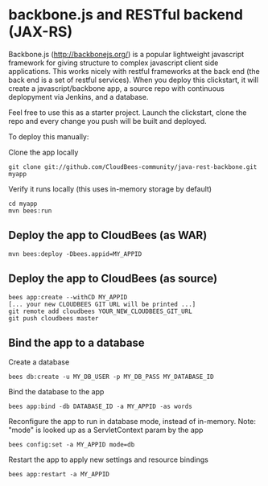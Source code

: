 backbone.js and RESTful backend (JAX-RS)
==================

Backbone.js (http://backbonejs.org/) is a popular lightweight javascript framework for giving structure to complex javascript client side applications. 
This works nicely with restful frameworks at the back end (the back end is a set of restful services). 
When you deploy this clickstart, it will create a javascript/backbone app, a source repo with continuous deplopyment via Jenkins, and a database. 

Feel free to use this as a starter project. Launch the clickstart, clone the repo and every change you push will be built and deployed.




To deploy this manually: 

Clone the app locally

    git clone git://github.com/CloudBees-community/java-rest-backbone.git myapp

Verify it runs locally (this uses in-memory storage by default)

    cd myapp
    mvn bees:run

Deploy the app to CloudBees (as WAR)
--------------------------------------

    mvn bees:deploy -Dbees.appid=MY_APPID


Deploy the app to CloudBees (as source)
--------------------------------------

    bees app:create --withCD MY_APPID
    [... your new CLOUDBEES GIT URL will be printed ...]
    git remote add cloudbees YOUR_NEW_CLOUDBEES_GIT_URL
    git push cloudbees master


Bind the app to a database
---------------------------
Create a database

    bees db:create -u MY_DB_USER -p MY_DB_PASS MY_DATABASE_ID

Bind the database to the app

    bees app:bind -db DATABASE_ID -a MY_APPID -as words

Reconfigure the app to run in database mode, instead of in-memory.
Note: "mode" is looked up as a ServletContext param by the app

    bees config:set -a MY_APPID mode=db

Restart the app to apply new settings and resource bindings

    bees app:restart -a MY_APPID
